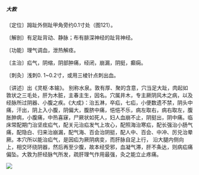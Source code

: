 ##### 大敦

〔定位〕𧿹趾外侧趾甲角旁约0.1寸处（图121）。

〔解剖〕有足趾背动、静脉；布有腓深神经的趾背神经。

〔功能〕理气调血，泄热解痉。

〔主治〕疝气，阴缩，阴部肿痛，经闭，崩漏，阴挺，癫痫。

〔刺灸〕浅刺0. 1~0.2寸，或用三棱针点刺出血。

〔讲述〕出《灵枢·本输》。 别称水泉。敦有厚、聚的含意，穴当足大趾，肉起如敦状之三毛处，肝为木脏，主春主生，因名。穴属井木，专主厥阴风木之病，以及经脉所过阴器、小腹之疾。《大成》：治五淋，卒疝，七疝，小便数遗不禁，阴头中痛，汗出，阴上入小腹，阴偏大，腹脐中痛，悒悒不乐，病左取右，病右取左，腹胀肿病，小腹痛，中热喜寐，尸厥状如死人，妇人血崩不止，阴挺出，阴中痛。临床常配期门治坚痃疝气，配关元治疝发气上攻心，配照海治寒疝，配长强治小肠气痛，配隐白、归来治崩漏，配气海、百会治阴挺，配人中、百会、中冲、厉兑治晕厥。本穴所以能治疝气，是因疝为厥阴病变，而肝脉自足上行， 沿大腿内侧向上，相交环绕阴器，然后再至少腹，故本经受邪，血凝气滞，肝不条达，则病疝痛偏坠。大敦为肝经脉气所发，疏肝理气作用最强，灸之能立止疼痛。

![](./img/图121.jpg)
